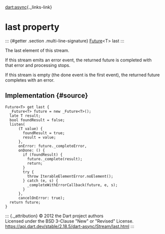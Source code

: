 [dart:async](../../dart-async/dart-async-library){._links-link}

last property
=============

::: {#getter .section .multi-line-signature}
[Future](../future-class)\<T\> last
:::

The last element of this stream.

If this stream emits an error event, the returned future is completed
with that error and processing stops.

If this stream is empty (the done event is the first event), the
returned future completes with an error.

Implementation {#source}
--------------

``` {.language-dart data-language="dart"}
Future<T> get last {
  _Future<T> future = new _Future<T>();
  late T result;
  bool foundResult = false;
  listen(
      (T value) {
        foundResult = true;
        result = value;
      },
      onError: future._completeError,
      onDone: () {
        if (foundResult) {
          future._complete(result);
          return;
        }
        try {
          throw IterableElementError.noElement();
        } catch (e, s) {
          _completeWithErrorCallback(future, e, s);
        }
      },
      cancelOnError: true);
  return future;
}
```

::: {._attribution}
© 2012 the Dart project authors\
Licensed under the BSD 3-Clause \"New\" or \"Revised\" License.\
<https://api.dart.dev/stable/2.18.5/dart-async/Stream/last.html>
:::
